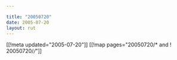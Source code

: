 ```yaml
---

title: "20050720"
date: 2005-07-20
layout: rut
---
```


[[!meta updated="2005-07-20"]]
[[!map pages="20050720/* and ! 20050720/*/*"]]
